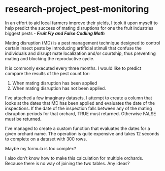 # research-project_pest-monitoring

In an effort to aid local farmers improve their yields, I took it upon myself to help predict the success of mating disruptions for one the fruit industries biggest pests - ___Fruit Fly and False Codling Moth___

Mating disruption (MD) is a pest management technique designed to control certain insect pests by introducing artificial stimuli that confuse the individuals and disrupt mate localization and/or courtship, thus preventing mating and blocking the reproductive cycle.

It is commonly executed every three months. I would like to predict compare the results of the pest count for:
1.	When mating disruption has been applied
2.	When mating disruption has not been applied.

I've attached a few imaginary datasets. I attempt to create a column that looks at the dates that MD has been applied and evaluates the date of the inspections. If the date of the inspection falls between any of the mating disruption periods for that orchard, TRUE must returned. Otherwise FALSE must be returned.

I've managed to create a custom function that evaluates the dates for a given orchard name. The operation is quite expensive and takes 12 seconds to complete on a dataset with 300 rows.

Maybe my formula is too complex?

I also don't know how to make this calculation for multiple orchards. Because there is no way of joining the two tables.
Any ideas?

